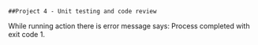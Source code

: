     ##Project 4 - Unit testing and code review






While running action there is error message says: Process completed with exit code 1.
